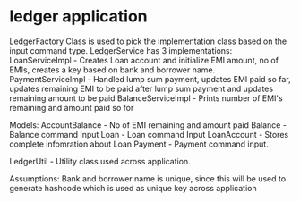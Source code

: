 # ledger application

LedgerFactory Class is used to pick the implementation class based on the input command type.
LedgerService has 3 implementations:
    LoanServiceImpl - Creates Loan account and initialize EMI amount, no of EMIs, creates a key based on bank and borrower name.
    PaymentServiceImpl - Handled lump sum payment, updates EMI paid so far, updates remaining EMI to be paid after lump sum payment and 
                    updates remaining amount to be paid
    BalanceServiceImpl - Prints number of EMI's remaining and amount paid so for

Models:
AccountBalance - No of EMI remaining and amount paid
Balance - Balance command Input
Loan - Loan command Input
LoanAccount - Stores complete infomration about Loan
Payment - Payment command input.

LedgerUtil - Utility class used across application.

Assumptions:
Bank and borrower name is unique, since this will be used to generate hashcode which is used as unique key across application